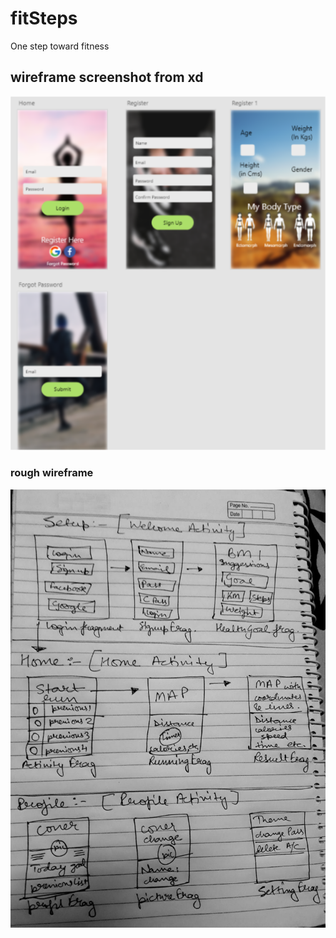 # fitSteps
One step toward fitness

## wireframe screenshot from xd
<img src="/wireframe_xd.png" alt="Wireframe"/>

### rough wireframe 
<img src="/wireframe.jpg" alt="Rough"/>

